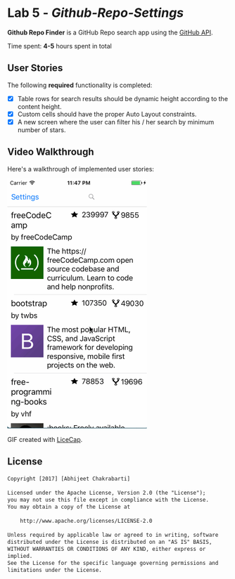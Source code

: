 # Lab 5 - *Github-Repo-Settings*

**Github Repo Finder** is a GitHub Repo search app using the [GitHub API](https://developer.github.com/v3/search/#search-repositories).

Time spent: **4-5** hours spent in total

## User Stories

The following **required** functionality is completed:

- [x] Table rows for search results should be dynamic height according to the content height.
- [x] Custom cells should have the proper Auto Layout constraints.
- [x] A new screen where the user can filter his / her search by minimum number of stars.

## Video Walkthrough

Here's a walkthrough of implemented user stories:

<img src='https://github.com/abhic001/Github-Repo-Settings/blob/master/github-repo-finder-settings-demo.gif' title='Video Walkthrough' width='' alt='Video Walkthrough' />

GIF created with [LiceCap](http://www.cockos.com/licecap/).

## License

    Copyright [2017] [Abhijeet Chakrabarti]

    Licensed under the Apache License, Version 2.0 (the "License");
    you may not use this file except in compliance with the License.
    You may obtain a copy of the License at

        http://www.apache.org/licenses/LICENSE-2.0

    Unless required by applicable law or agreed to in writing, software
    distributed under the License is distributed on an "AS IS" BASIS,
    WITHOUT WARRANTIES OR CONDITIONS OF ANY KIND, either express or implied.
    See the License for the specific language governing permissions and
    limitations under the License.
